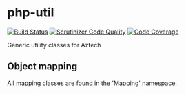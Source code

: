 # php-util

[![Build Status](https://travis-ci.org/aztech-digital/php-utils.svg?branch=master)](https://travis-ci.org/aztech-digital/php-utils)
[![Scrutinizer Code Quality](https://scrutinizer-ci.com/g/aztech-digital/php-utils/badges/quality-score.png?b=master)](https://scrutinizer-ci.com/g/aztech-digital/php-utils/?branch=master)
[![Code Coverage](https://scrutinizer-ci.com/g/aztech-digital/php-utils/badges/coverage.png?b=master)](https://scrutinizer-ci.com/g/aztech-digital/php-utils/?branch=master)

Generic utility classes for Aztech

## Object mapping

All mapping classes are found in the 'Mapping' namespace.

